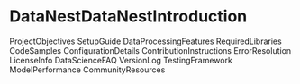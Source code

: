 # DataNestDataNestIntroduction
ProjectObjectives
SetupGuide
DataProcessingFeatures
RequiredLibraries
CodeSamples
ConfigurationDetails
ContributionInstructions
ErrorResolution
LicenseInfo
DataScienceFAQ
VersionLog
TestingFramework
ModelPerformance
CommunityResources
